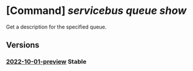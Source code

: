 # [Command] _servicebus queue show_

Get a description for the specified queue.

## Versions

### [2022-10-01-preview](/Resources/mgmt-plane/L3N1YnNjcmlwdGlvbnMve30vcmVzb3VyY2Vncm91cHMve30vcHJvdmlkZXJzL21pY3Jvc29mdC5zZXJ2aWNlYnVzL25hbWVzcGFjZXMve30vcXVldWVzL3t9/2022-10-01-preview.xml) **Stable**

<!-- mgmt-plane /subscriptions/{}/resourcegroups/{}/providers/microsoft.servicebus/namespaces/{}/queues/{} 2022-10-01-preview -->
